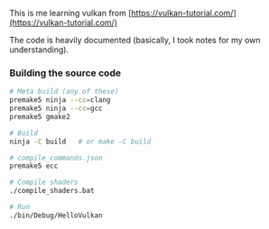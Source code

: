 This is me learning vulkan from [https://vulkan-tutorial.com/](https://vulkan-tutorial.com/)

The code is heavily documented (basically, I took notes for my own understanding).

### Building the source code

```bash
# Meta build (any of these)
premake5 ninja --cc=clang
premake5 ninja --cc=gcc
premake5 gmake2

# Build
ninja -C build   # or make -C build

# compile_commands.json
premake5 ecc

# Compile shaders
./compile_shaders.bat

# Run
./bin/Debug/HelloVulkan
```
